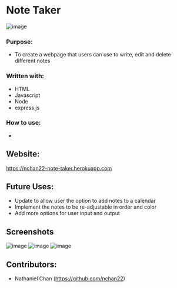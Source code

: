 # Note Taker

![image](https://user-images.githubusercontent.com/98130524/170104593-ef4db270-c47a-40c1-8337-afa2b245e609.png)

### Purpose:

* To create a webpage that users can use to write, edit and delete different notes

### Written with:
* HTML
* Javascript
* Node
* express.js

### How to use:
* 

## Website:
https://nchan22-note-taker.herokuapp.com

## Future Uses:
* Update to allow user the option to add notes to a calendar
* Implement the notes to be re-adjustable in order and color
* Add more options for user input and output 

## Screenshots
![image](https://user-images.githubusercontent.com/98130524/170139237-c0d5c0fd-c325-471e-b227-294d7b73192c.png)
![image](https://user-images.githubusercontent.com/98130524/170139257-322fa27a-2936-483b-908e-c67a368c952d.png)
![image](https://user-images.githubusercontent.com/98130524/170139273-361e02e1-ca98-4b59-a5e9-3cf1f00b6844.png)


## Contributors:
* Nathaniel Chan (https://github.com/nchan22)
